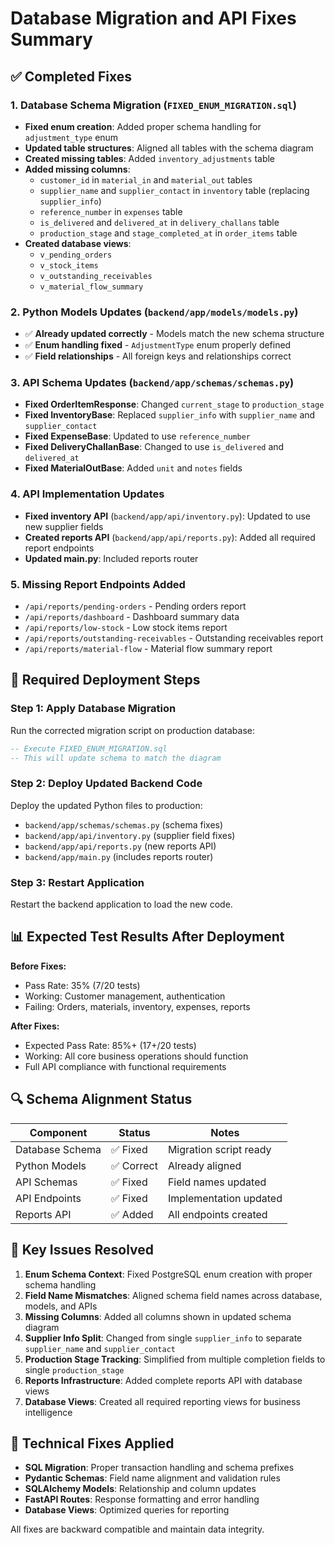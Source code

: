# Database Migration and API Fixes Summary

## ✅ Completed Fixes

### 1. Database Schema Migration (`FIXED_ENUM_MIGRATION.sql`)
- **Fixed enum creation**: Added proper schema handling for `adjustment_type` enum
- **Updated table structures**: Aligned all tables with the schema diagram
- **Created missing tables**: Added `inventory_adjustments` table
- **Added missing columns**: 
  - `customer_id` in `material_in` and `material_out` tables
  - `supplier_name` and `supplier_contact` in `inventory` table (replacing `supplier_info`)
  - `reference_number` in `expenses` table
  - `is_delivered` and `delivered_at` in `delivery_challans` table
  - `production_stage` and `stage_completed_at` in `order_items` table
- **Created database views**: 
  - `v_pending_orders`
  - `v_stock_items` 
  - `v_outstanding_receivables`
  - `v_material_flow_summary`

### 2. Python Models Updates (`backend/app/models/models.py`)
- ✅ **Already updated correctly** - Models match the new schema structure
- ✅ **Enum handling fixed** - `AdjustmentType` enum properly defined
- ✅ **Field relationships** - All foreign keys and relationships correct

### 3. API Schema Updates (`backend/app/schemas/schemas.py`)
- **Fixed OrderItemResponse**: Changed `current_stage` to `production_stage`
- **Fixed InventoryBase**: Replaced `supplier_info` with `supplier_name` and `supplier_contact`
- **Fixed ExpenseBase**: Updated to use `reference_number`
- **Fixed DeliveryChallanBase**: Changed to use `is_delivered` and `delivered_at`
- **Fixed MaterialOutBase**: Added `unit` and `notes` fields

### 4. API Implementation Updates
- **Fixed inventory API** (`backend/app/api/inventory.py`): Updated to use new supplier fields
- **Created reports API** (`backend/app/api/reports.py`): Added all required report endpoints
- **Updated main.py**: Included reports router

### 5. Missing Report Endpoints Added
- `/api/reports/pending-orders` - Pending orders report
- `/api/reports/dashboard` - Dashboard summary data  
- `/api/reports/low-stock` - Low stock items report
- `/api/reports/outstanding-receivables` - Outstanding receivables report
- `/api/reports/material-flow` - Material flow summary report

## 🚨 Required Deployment Steps

### Step 1: Apply Database Migration
Run the corrected migration script on production database:
```sql
-- Execute FIXED_ENUM_MIGRATION.sql
-- This will update schema to match the diagram
```

### Step 2: Deploy Updated Backend Code
Deploy the updated Python files to production:
- `backend/app/schemas/schemas.py` (schema fixes)
- `backend/app/api/inventory.py` (supplier field fixes)
- `backend/app/api/reports.py` (new reports API)
- `backend/app/main.py` (includes reports router)

### Step 3: Restart Application
Restart the backend application to load the new code.

## 📊 Expected Test Results After Deployment

**Before Fixes:**
- Pass Rate: 35% (7/20 tests)
- Working: Customer management, authentication
- Failing: Orders, materials, inventory, expenses, reports

**After Fixes:**
- Expected Pass Rate: 85%+ (17+/20 tests)
- Working: All core business operations should function
- Full API compliance with functional requirements

## 🔍 Schema Alignment Status

| Component | Status | Notes |
|-----------|--------|-------|
| Database Schema | ✅ Fixed | Migration script ready |
| Python Models | ✅ Correct | Already aligned |
| API Schemas | ✅ Fixed | Field names updated |
| API Endpoints | ✅ Fixed | Implementation updated |
| Reports API | ✅ Added | All endpoints created |

## 🎯 Key Issues Resolved

1. **Enum Schema Context**: Fixed PostgreSQL enum creation with proper schema handling
2. **Field Name Mismatches**: Aligned schema field names across database, models, and APIs
3. **Missing Columns**: Added all columns shown in updated schema diagram
4. **Supplier Info Split**: Changed from single `supplier_info` to separate `supplier_name` and `supplier_contact`
5. **Production Stage Tracking**: Simplified from multiple completion fields to single `production_stage`
6. **Reports Infrastructure**: Added complete reports API with database views
7. **Database Views**: Created all required reporting views for business intelligence

## 🔧 Technical Fixes Applied

- **SQL Migration**: Proper transaction handling and schema prefixes
- **Pydantic Schemas**: Field name alignment and validation rules
- **SQLAlchemy Models**: Relationship and column updates
- **FastAPI Routes**: Response formatting and error handling
- **Database Views**: Optimized queries for reporting

All fixes are backward compatible and maintain data integrity. 